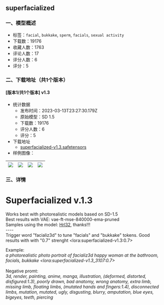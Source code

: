 ## superfacialized
### 一、模型概述

- 标签：`facial`, `bukkake`, `sperm`, `facials`, `sexual activity`
- 下载数：19176
- 收藏人数：1763
- 评论人数：17
- 评分人数：6
- 评分：5

### 二、下载地址（共1个版本）

#### [版本1/共1个版本] v1.3

- 统计数据
  - 发布时间：2023-03-13T23:27:30.179Z
  - 原始模型：SD 1.5
  - 下载数：19176
  - 评分人数：6
  - 评分：5
- 下载地址
  - [superfacialized-v1.3.safetensors](https://civitai.com/api/download/models/22814)
- 样例图像：

| <img src="https://image.civitai.com/xG1nkqKTMzGDvpLrqFT7WA/566bce2d-911a-414f-6255-32820dd45800/width=450/246648.jpeg" /> | <img src="https://image.civitai.com/xG1nkqKTMzGDvpLrqFT7WA/1cb4036f-0285-4442-efe4-3e545de39a00/width=450/246661.jpeg" /> | <img src="https://image.civitai.com/xG1nkqKTMzGDvpLrqFT7WA/2e2d16cc-35b5-409a-c325-9c21628b3e00/width=450/246660.jpeg" /> | <img src="https://image.civitai.com/xG1nkqKTMzGDvpLrqFT7WA/00ceec16-cbf8-4fc3-0bfd-899f2ec2ec00/width=450/246659.jpeg" /> |
| ---- | ---- | ---- | ---- |


### 三、详情
<h1>Superfacialized v.1.3</h1><p>Works best with photorealistic models based on SD-1.5<br />Best results with VAE: vae-ft-mse-840000-ema-pruned<br />Samples using the model: <a rel="ugc" href="https://civitai.com/models/8616/hrl-32">Hrl32</a>, thanks!!!<br />----<br />Trigger word "facializ3d" to tune "facials" and "bukkake" tokens. Good results with with "0.7" strenght &lt;lora:superfacialized-v1.3:0.7&gt;</p><p>Example:<br /><em>a photorealistic photo portrait of facializ3d happy woman at the bathroom, facials, bukkake &lt;lora:superfacialized-v1.3_3107:0.7&gt;</em><br /><br />Negative promt:<br /><em>3d, render, painting, anime, manga, illustration, (deformed, distorted, disfigured:1.3), poorly drawn, bad anatomy, wrong anatomy, extra limb, missing limb, floating limbs, (mutated hands and fingers:1.4), disconnected limbs, mutation, mutated, ugly, disgusting, blurry, amputation, blue eyes, bigeyes, teeth, piercing</em></p>